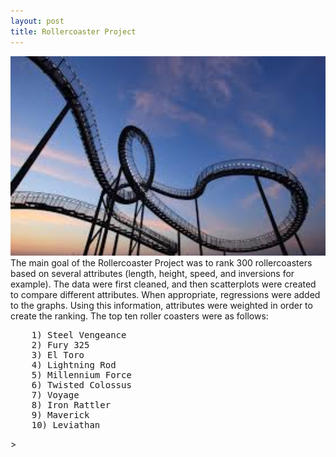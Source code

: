 ```yaml
---
layout: post
title: Rollercoaster Project
---
```

 <img src="/images/coaster.jpeg" width="600"/>
The main goal of the Rollercoaster Project was to rank 300 rollercoasters based on several attributes (length, height, speed, and inversions for example). The data were first cleaned, and then scatterplots were created to compare different attributes. When appropriate, regressions were added to the graphs. Using this information, attributes were weighted in order to create the ranking. The top ten roller coasters were as follows:<pre>
	1) Steel Vengeance
	2) Fury 325
	3) El Toro
	4) Lightning Rod
	5) Millennium Force
	6) Twisted Colossus
	7) Voyage
	8) Iron Rattler
	9) Maverick
	10) Leviathan</pre>>

